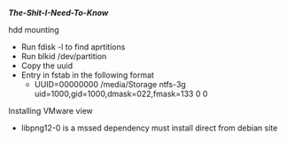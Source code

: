 ___The-Shit-I-Need-To-Know___

hdd mounting

* Run fdisk -l to find aprtitions
* Run blkid /dev/partition
* Copy the uuid
* Entry in fstab in the following format
    * UUID=00000000 /media/Storage ntfs-3g uid=1000,gid=1000,dmask=022,fmask=133 0 0

Installing VMware view 

* libpng12-0 is a mssed dependency must install direct from debian site

